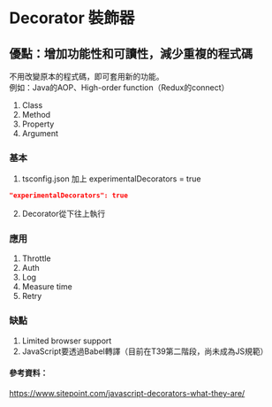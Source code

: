 # Decorator 裝飾器
## 優點：增加功能性和可讀性，減少重複的程式碼
不用改變原本的程式碼，即可套用新的功能。  
例如：Java的AOP、High-order function（Redux的connect）
1. Class
2. Method
3. Property
4. Argument

### 基本
1. tsconfig.json 加上 experimentalDecorators = true
```tsconfig.json
"experimentalDecorators": true
```
2. Decorator從下往上執行

### 應用
1. Throttle
2. Auth
3. Log
4. Measure time
5. Retry


### 缺點
1. Limited browser support
2. JavaScript要透過Babel轉譯（目前在T39第二階段，尚未成為JS規範）


#### 參考資料：
https://www.sitepoint.com/javascript-decorators-what-they-are/
